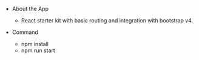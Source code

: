 * About the App
  - React starter kit with basic routing and integration with bootstrap v4.

 * Command
    - npm install 
    - npm run start